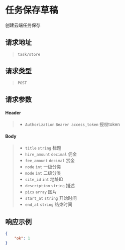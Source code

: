 # 任务保存草稿

创建云端任务保存

## 请求地址

> `task/store`

## 请求类型

> `POST`

## 请求参数

#### Header

> - `Authorization` `Bearer access_token` 授权token

#### Body

> - `title` `string` 标题
> - `hire_amount` `decimal` 佣金
> - `fee_amount` `decimal` 赏金
> - `node` `int` 一级分类
> - `mode` `int` 二级分类
> - `site_id` `int` 地址ID
> - `description` `string` 描述
> - `pics` `array` 图片
> - `start_at` `string` 开始时间
> - `end_at` `string` 结束时间

## 响应示例

```json
{
    "ok": 1
}
```